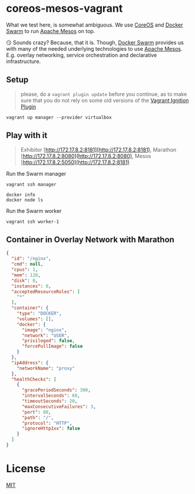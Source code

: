 # coreos-mesos-vagrant

What we test here, is somewhat ambiguous. We use [CoreOS](https://coreos.com/) and [Docker Swarm](https://docs.docker.com/engine/swarm/) to run [Apache Mesos](http://mesos.apache.org/) on top. 

:smirk: Sounds crazy? Because, that it is. Though, [Docker Swarm](https://docs.docker.com/engine/swarm/) provides us with many of the needed underlying technologies to use [Apache Mesos](http://mesos.apache.org/). E.g. overlay networking, service orchestration and declarative infrastructure.

## Setup

> please, do a `vagrant plugin update` before you continue, as to make sure that you do not rely on some old versions of the [Vagrant Ignition Plugin](https://github.com/coreos/vagrant-ignition)

``` 
vagrant up manager --provider virtualbox
```

## Play with it

> Exhibitor [http://172.17.8.2:8181](http://172.17.8.2:8181), Marathon [http://172.17.8.2:8080](http://172.17.8.2:8080), Mesos [http://172.17.8.2:5050](http://172.17.8.2:8181)

Run the Swarm manager 

```
vagrant ssh manager
```

```
docker info
docker node ls
```

Run the Swarm worker

```
vagrant ssh worker-1
```

## Container in Overlay Network with Marathon

```json
{
  "id": "/nginx",
  "cmd": null,
  "cpus": 1,
  "mem": 128,
  "disk": 0,
  "instances": 0,
  "acceptedResourceRoles": [
    "*"
  ],
  "container": {
    "type": "DOCKER",
    "volumes": [],
    "docker": {
      "image": "nginx",
      "network": "USER",
      "privileged": false,
      "forcePullImage": false
    }
  },
  "ipAddress": {
    "networkName": "proxy"
  },
  "healthChecks": [
    {
      "gracePeriodSeconds": 300,
      "intervalSeconds": 60,
      "timeoutSeconds": 20,
      "maxConsecutiveFailures": 3,
      "port": 80,
      "path": "/",
      "protocol": "HTTP",
      "ignoreHttp1xx": false
    }
  ]
}
```

# License
[MIT](/LICENSE)